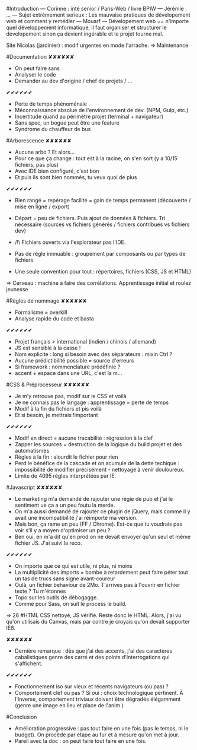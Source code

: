 #Introduction
  — Corinne : inté senior / Paris-Web / livre BPIW
  — Jérémie : ...
  — Sujet extrèmement serieux : Les mauvaise pratiques de dévelopement web et comment y remédier
  — Mouarf
  — Dévelopement web == n'importe quel développement informatique, il faut organiser et structurer le developement sinon ça devient ingérable et le projet tourne mal.

Site Nicolas (jardinier) : modif urgentes en mode l'arrache.
=> Maintenance


#Documentation
✘✘✘✘✘✘
  - On peut faire sans
  - Analyser le code
  - Demander au dev d'origine / chef de projets / ...

✔✔✔✔✔✔
  - Perte de temps phénoménale
  - Méconnaissance absolue de l'environnement de dev. (NPM, Gulp, etc.)
  - Incertitude quand au périmètre projet (terminal + navigateur)
  - Sans spec, un bogue peut être une feature
  - Syndrome du chauffeur de bus


#Arborescence
✘✘✘✘✘✘
  - Aucune arbo ? Et alors...
  - Pour ce que ça change : tout est à la racine, on s'en sort (y a 10/15 fichiers, pas plus)
  - Avec IDE bien configuré, c'est bon
  - Et puis ils sont bien nommés, tu veux quoi de plus

✔✔✔✔✔✔
  - Bien rangé = repérage facilité = gain de temps permanent (découverte / mise en ligne / export)
  - Départ = peu de fichiers. Puis ajout de données & fichiers. Tri nécessaire (sources vs fichiers générés / fichiers contribués vs fichiers dev)
  - /!\ Fichiers ouverts via l'explorateur pas l'IDE.

  - Pas de règle immuable : groupement par composants ou par types de fichiers
  - Une seule convention pour tout : répertoires, fichiers (CSS, JS et HTML)

=> Cerveau : machine à faire des corrélations. Apprentissage initial et roulez jeunesse 


#Règles de nommage
✘✘✘✘✘✘
  - Formalisme = overkill
  - Analyse rapide du code et basta

✔✔✔✔✔✔
  - Projet français > international (indien / chinois / allemand)
  - JS est sensible à la casse !
  - Nom explicite : long si besoin avec des séparateurs : mixin Ctrl ?
  - Aucune prédictibilité possible = source d'erreurs
  - Si framework : nommenclature prédéfinie ?
  - accent + espace dans une URL, c'est la m...
  

#CSS & Préprocesseur
✘✘✘✘✘✘
  - Je m'y retrouve pas, modif sur le CSS et voilà
  - Je ne connais pas le langage : apprentissage = perte de temps
  - Modif à la fin du fichiers et pis voilà
  - Et si besoin, je mettrais !important

✔✔✔✔✔✔
  - Modif en direct = aucune tracabilité : régression à la clef
  - Zapper les sources = destruction de la logique du build projet et des automatismes
  - Règles à la fin : alourdit le fichier pour rien 
  - Perd le bénéfice de la cascade et on acumule de la dette techique : impossibilité de modifier précisément - nettoyage à venir douloureux.
  - Limite de 4095 règles interprétées par IE.

#Javascript
✘✘✘✘✘✘
  - Le marketing m'a demandé de rajouter une régie de pub et j'ai le sentiment ue ça a un peu foutu la merde.
  - On m'a aussi demandé de rajouter ce plugin de jQuery, mais comme il y avait une incompatibilité j'ai réimporté ma version.
  - Mais bon, ça rame un peu (FF / Chrome). Est-ce que tu voudrais pas voir s'il y a moyen d'optimiser un peu ?
  - Ben oui, en m'a dit qu'en prod on ne devait envoyer qu'un seul et même fichier JS. J'ai suivi la reco.

✔✔✔✔✔✔
  - On importe que ce qui est utile, ni plus, ni moins
  - La multiplicité des imports = bombe à retardement peut faire péter tout un tas de trucs sans signe avant-coureur
  - Oulà, un fichier behaviour de 2Mo. T'arrives pas à l'ouvrir en fichier texte ? Tu m'étonnes
  - Topo sur les outils de débogagge.
  - Comme pour Sass, on suit le process le build. 

=> 26
#HTML
CSS nettoyé, JS vérifié. Reste donc le HTML.
Alors, j'ai vu qu'on utilisais du Canvas, mais par contre je croyais qu'on devait supporter IE8.

✘✘✘✘✘✘
  - Dernière remarque : dès que j'ai des accents, j'ai des caractères cabalistiques genre des carré et des points d'interrogations qui s'affichent.

✔✔✔✔✔✔
  - Fonctionnement iso sur vieux et récents navigateurs (ou pas) ?
  - Comportement clef ou pas ? Si oui : choix technologique pertinent. À l'inverse, comportement triviaux doivent être dégradés élégamment (genre une image en lieu et place de l'anim.)

#Conclusion
- Amélioration progressive : pas tout faire en une fois (pas le temps, ni le budget). On procède par étape au fur et à mesure qu'on met à jour.
- Pareil avec la doc : on peut faire tout faire en une fois.
